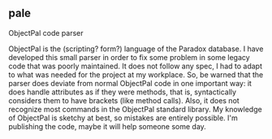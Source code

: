 pale
----

ObjectPal code parser

ObjectPal is the (scripting? form?) language of the Paradox database.
I have developed this small parser in order to fix some problem in some legacy code that was poorly maintained. It does not follow any spec, I had to adapt to what was needed for the project at my workplace. So, be warned that the parser does deviate from normal ObjectPal code in one important way: it does handle attributes as if they were methods, that is, syntactically considers them to have brackets (like method calls). Also, it does not recognize most commands in the ObjectPal standard library.
My knowledge of ObjectPal is sketchy at best, so mistakes are entirely possible. I'm publishing the code, maybe it will help someone some day.

